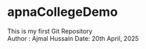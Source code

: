 # apnaCollegeDemo
This is my first Git Repository
</br>
Author : Ajmal Hussain
Date: 20th April, 2025